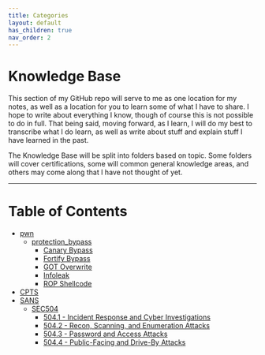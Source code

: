 ```yaml
---
title: Categories
layout: default
has_children: true
nav_order: 2
---
```


# Knowledge Base

This section of my GitHub repo will serve to me as one location for my notes, as well as a location for you to learn some of what I have to share. I hope to write about everything I know, though of course this is not possible to do in full. That being said, moving forward, as I learn, I will do my best to transcribe what I do learn, as well as write about stuff and explain stuff I have learned in the past.

The Knowledge Base will be split into folders based on topic. Some folders will cover certifications, some will common general knowledge areas, and others may come along that I have not thought of yet.

---

# Table of Contents
- [pwn](pwn/README.md)
    - [protection_bypass](pwn/protection_bypass/)
        - [Canary Bypass](pwn/protection_bypass/canary_bypass.md)
        - [Fortify Bypass](pwn/protection_bypass/fortify_bypass.md)
        - [GOT Overwrite](pwn/protection_bypass/got_overwrite.md)
        - [Infoleak](pwn/protection_bypass/infoleak.md)
        - [ROP Shellcode](pwn/protection_bypass/rop_shellcode.md)
- [CPTS](CPTS/index.md)
- [SANS](SANS/index.md)
    - [SEC504](SANS/SEC504/index.md)
        - [504.1 - Incident Response and Cyber Investigations](SANS/SEC504/1%20-%20Incident%20Response%20and%20Cyber%20Investigations/index.md)
        - [504.2 - Recon, Scanning, and Enumeration Attacks](SANS/SEC504/2%20-%20Recon,%20Scanning,%20and%20Enumeration%20Attacks/index.md)
        - [504.3 - Password and Access Attacks](SANS/SEC504/3%20-%20Password%20and%20Access%20Attacks/index.md)
        - [504.4 - Public-Facing and Drive-By Attacks](SANS/SEC504/4%20-%20Public-Facing%20and%20Drive-By%20Attacks/index.md)